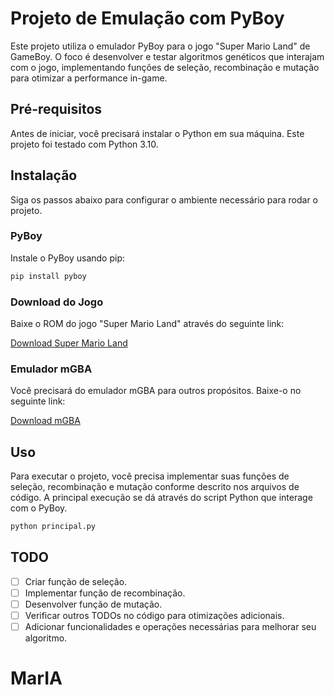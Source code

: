 # Projeto de Emulação com PyBoy

Este projeto utiliza o emulador PyBoy para o jogo "Super Mario Land" de GameBoy. O foco é desenvolver e testar algoritmos genéticos que interajam com o jogo, implementando funções de seleção, recombinação e mutação para otimizar a performance in-game.

## Pré-requisitos

Antes de iniciar, você precisará instalar o Python em sua máquina. Este projeto foi testado com Python 3.10.

## Instalação

Siga os passos abaixo para configurar o ambiente necessário para rodar o projeto.

### PyBoy

Instale o PyBoy usando pip:

```bash
pip install pyboy
```

### Download do Jogo

Baixe o ROM do jogo "Super Mario Land" através do seguinte link:

[Download Super Mario Land](https://www.emulatorgames.net/download/?rom=super-mario-land-jue-v11)

### Emulador mGBA

Você precisará do emulador mGBA para outros propósitos. Baixe-o no seguinte link:

[Download mGBA](https://mgba.io/downloads.html)

## Uso

Para executar o projeto, você precisa implementar suas funções de seleção, recombinação e mutação conforme descrito nos arquivos de código. A principal execução se dá através do script Python que interage com o PyBoy.

```bash
python principal.py
```

## TODO

- [ ] Criar função de seleção.
- [ ] Implementar função de recombinação.
- [ ] Desenvolver função de mutação.
- [ ] Verificar outros TODOs no código para otimizações adicionais.
- [ ] Adicionar funcionalidades e operações necessárias para melhorar seu algoritmo.
# MarIA

